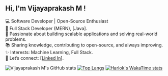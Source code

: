 ## Hi, I'm Vijayaprakash M !

💻 Software Developer | Open-Source Enthusiast</br>
🌱 Full Stack Developer (MERN), [Java].</br>
🚀 Passionate about building scalable applications and solving real-world problems.</br>
📚 Sharing knowledge, contributing to open-source, and always improving.</br>
✨ Interests: Machine Learning, Full Stack.</br>
📩 Let’s connect: [[Linked In](https://www.linkedin.com/in/vijayaprakash-m-3a51a21b4/)].</br>

![Vijayaprakash M's GitHub stats](https://github-readme-stats.vercel.app/api?username=Vijayaprakash1709&show_icons=true&theme=merko)
[![Top Langs](https://github-readme-stats.vercel.app/api/top-langs/?username=Vijayaprakash1709&layout=donut)](https://github.com/Vijayaprakash1709/github-readme-stats)
[![Harlok's WakaTime stats](https://github-readme-stats.vercel.app/api/wakatime?username=ffflabs)](https://github.com/Vijayaprakash1709/github-readme-stats)

